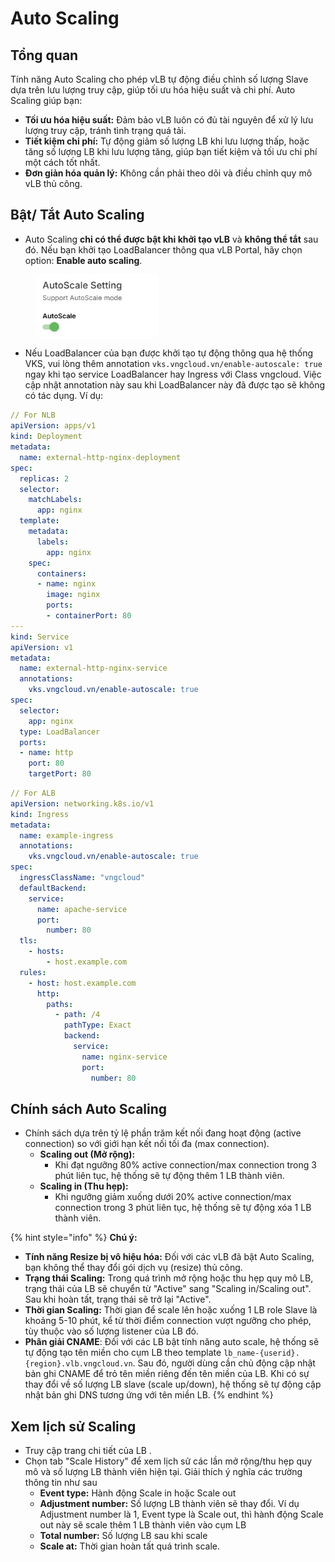 # Auto Scaling

## Tổng quan

Tính năng Auto Scaling cho phép vLB tự động điều chỉnh số lượng Slave dựa trên lưu lượng truy cập, giúp tối ưu hóa hiệu suất và chi phí. Auto Scaling giúp bạn:

* **Tối ưu hóa hiệu suất:** Đảm bảo vLB luôn có đủ tài nguyên để xử lý lưu lượng truy cập, tránh tình trạng quá tải.
* **Tiết kiệm chi phí:** Tự động giảm số lượng LB khi lưu lượng thấp, hoặc tăng số lượng LB khi lưu lượng tăng, giúp bạn tiết kiệm và tối ưu chi phí một cách tốt nhất.
* **Đơn giản hóa quản lý:** Không cần phải theo dõi và điều chỉnh quy mô vLB thủ công.

## **Bật/ Tắt Auto Scaling**

* Auto Scaling **chỉ có thể được bật khi khởi tạo vLB** và **không thể tắt** sau đó. Nếu bạn khởi tạo LoadBalancer thông qua vLB Portal, hãy chọn option: **Enable auto scaling**.

<figure><img src="../../.gitbook/assets/image (6) (1) (1) (1) (1) (1) (1) (1) (1) (1).png" alt="" width="196"><figcaption></figcaption></figure>

* Nếu LoadBalancer của bạn được khởi tạo tự động thông qua hệ thống VKS, vui lòng thêm annotation `vks.vngcloud.vn/enable-autoscale: true` ngay khi tạo service LoadBalancer hay Ingress với Class vngcloud. Việc cập nhật annotation này sau khi LoadBalancer này đã được tạo sẽ không có tác dụng. Ví dụ:

```yaml
// For NLB
apiVersion: apps/v1
kind: Deployment
metadata:
  name: external-http-nginx-deployment
spec:
  replicas: 2
  selector:
    matchLabels:
      app: nginx
  template:
    metadata:
      labels:
        app: nginx
    spec:
      containers:
      - name: nginx
        image: nginx
        ports:
        - containerPort: 80
---
kind: Service
apiVersion: v1
metadata:
  name: external-http-nginx-service
  annotations:
    vks.vngcloud.vn/enable-autoscale: true
spec:
  selector:
    app: nginx
  type: LoadBalancer
  ports:
  - name: http
    port: 80
    targetPort: 80
```

```yaml
// For ALB
apiVersion: networking.k8s.io/v1
kind: Ingress
metadata:
  name: example-ingress
  annotations:
    vks.vngcloud.vn/enable-autoscale: true
spec:
  ingressClassName: "vngcloud"
  defaultBackend:
    service:
      name: apache-service
      port:
        number: 80
  tls:
    - hosts:
        - host.example.com
  rules:
    - host: host.example.com
      http:
        paths:
          - path: /4
            pathType: Exact
            backend:
              service:
                name: nginx-service
                port:
                  number: 80
```

## **Chính sách Auto Scaling**

* Chính sách dựa trên tỷ lệ phần trăm kết nối đang hoạt động (active connection) so với giới hạn kết nối tối đa (max connection).
  * **Scaling out (Mở rộng):**
    * Khi đạt ngưỡng 80% active connection/max connection trong 3 phút liên tục, hệ thống sẽ tự động thêm 1 LB thành viên.
  * **Scaling in (Thu hẹp):**
    * Khi ngưỡng giảm xuống dưới 20% active connection/max connection trong 3 phút liên tục, hệ thống sẽ tự động xóa 1 LB thành viên.

{% hint style="info" %}
**Chú ý:**

* **Tính năng Resize bị vô hiệu hóa:** Đối với các vLB đã bật Auto Scaling, bạn không thể thay đổi gói dịch vụ (resize) thủ công.
* **Trạng thái Scaling:** Trong quá trình mở rộng hoặc thu hẹp quy mô LB, trạng thái của LB sẽ chuyển từ "Active" sang "Scaling in/Scaling out". Sau khi hoàn tất, trạng thái sẽ trở lại "Active".
* **Thời gian Scaling:** Thời gian để scale lên hoặc xuống 1 LB role Slave là khoảng 5-10 phút, kể từ thời điểm connection vượt ngưỡng cho phép, tùy thuộc vào số lượng listener của LB đó.
* **Phân giải CNAME**: Đối với các LB bật tính năng auto scale, hệ thống sẽ tự động tạo tên miền cho cụm LB theo template `lb_name-{userid}.{region}.vlb.vngcloud.vn`. Sau đó, người dùng cần chủ động cập nhật bản ghi CNAME để trỏ tên miền riêng đến tên miền của LB. Khi có sự thay đổi về số lượng LB slave (scale up/down), hệ thống sẽ tự động cập nhật bản ghi DNS tương ứng với tên miền LB.
{% endhint %}

## **Xem lịch sử Scaling**

* Truy cập trang chi tiết của LB .
* Chọn tab "Scale History" để xem lịch sử các lần mở rộng/thu hẹp quy mô và số lượng LB thành viên hiện tại. Giải thích ý nghĩa các trường thông tin như sau
  * **Event type:** Hành động Scale in hoặc Scale out
  * **Adjustment number:** Số lượng LB thành viên sẽ thay đổi. Ví dụ Adjustment number là 1, Event type là Scale out, thì hành động Scale out này sẽ scale thêm 1 LB thành viên vào cụm LB
  * **Total number:** Số lượng LB sau khi scale
  * **Scale at:** Thời gian hoàn tất quá trình scale.
